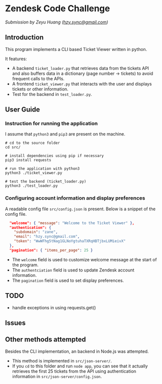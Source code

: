 # Zendesk Code Challenge  
*Submission by Zeyu Huang (hzy.sync@gmail.com)*

## Introduction  

This program implements a CLI based Ticket Viewer written in python.

It features:  
- A backend `ticket_loader.py` that retrieves data from the tickets API  
  and also buffers data in a dictionary (page number -> tickets) to avoid  
  frequent calls to the APIs.
- A frontend `ticket_viewer.py` that interacts with the user and displays  
  tickets or other information.
- Test for the backend in `test_loader.py`.

## User Guide 

### **Instruction for running the application**

I assume that `python3` and `pip3` are present on the machine.

```
# cd to the source folder
cd src/

# install dependencies using pip if necessary
pip3 install requests

# run the application with python3
python3 ./ticket_viewer.py

# test the backend (ticket_loader.py)
python3 ./test_loader.py

```

### **Configuring account information and display preferences**

A readable config file `src/config.json` is present. Below is a snippet of the config file.

```json
  "welcome": { "message": "Welcome to the Ticket Viewer" },
  "authentication": {
    "subdomain": "zane",
    "email": "hzy.sync@gmail.com",
    "token": "WwWFhg5tNag1GLNoYgtuhaTXRqHBTjbxLUMieivX"
  },
  "pagination": { "items_per_page": 25 }
```

- The `welcome` field is used to customize welcome message at the start of the program.
- The `authentciation` field is used to update Zendesk account information.
- The `pagination` field is used to set display preferences.

## TODO

- handle exceptions in using requests.get()

## Issues

## Other methods attempted

Besides the CLI implementation, an backend in Node.js was attempted.  
- This method is implemented in `src/json-server/`.
- If you `cd` to this folder and run `node app`, you can see that it actually retrieves the first 25 tickets from the API using authentication information in `src/json-server/config.json`.